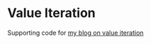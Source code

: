 # Value Iteration

Supporting code for [my blog on value iteration](https://andyzhang.me/blog/blog-value-iteration.html)
